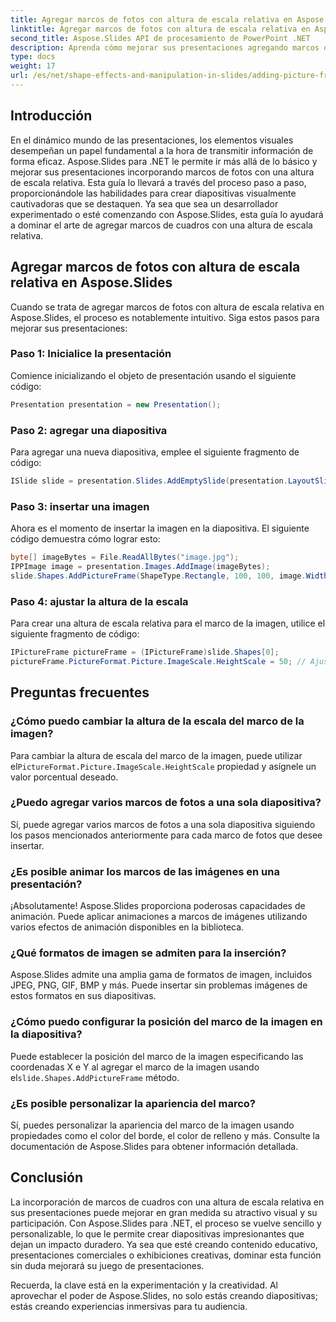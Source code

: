 ```yaml
---
title: Agregar marcos de fotos con altura de escala relativa en Aspose.Slides
linktitle: Agregar marcos de fotos con altura de escala relativa en Aspose.Slides
second_title: Aspose.Slides API de procesamiento de PowerPoint .NET
description: Aprenda cómo mejorar sus presentaciones agregando marcos de imágenes con altura de escala relativa usando Aspose.Slides para .NET. Cree diapositivas visualmente atractivas sin esfuerzo.
type: docs
weight: 17
url: /es/net/shape-effects-and-manipulation-in-slides/adding-picture-frames-relative-scale/
---
```


## Introducción

En el dinámico mundo de las presentaciones, los elementos visuales desempeñan un papel fundamental a la hora de transmitir información de forma eficaz. Aspose.Slides para .NET le permite ir más allá de lo básico y mejorar sus presentaciones incorporando marcos de fotos con una altura de escala relativa. Esta guía lo llevará a través del proceso paso a paso, proporcionándole las habilidades para crear diapositivas visualmente cautivadoras que se destaquen. Ya sea que sea un desarrollador experimentado o esté comenzando con Aspose.Slides, esta guía lo ayudará a dominar el arte de agregar marcos de cuadros con una altura de escala relativa.

## Agregar marcos de fotos con altura de escala relativa en Aspose.Slides

Cuando se trata de agregar marcos de fotos con altura de escala relativa en Aspose.Slides, el proceso es notablemente intuitivo. Siga estos pasos para mejorar sus presentaciones:

### Paso 1: Inicialice la presentación

Comience inicializando el objeto de presentación usando el siguiente código:

```csharp
Presentation presentation = new Presentation();
```

### Paso 2: agregar una diapositiva

Para agregar una nueva diapositiva, emplee el siguiente fragmento de código:

```csharp
ISlide slide = presentation.Slides.AddEmptySlide(presentation.LayoutSlides[0]);
```

### Paso 3: insertar una imagen

Ahora es el momento de insertar la imagen en la diapositiva. El siguiente código demuestra cómo lograr esto:

```csharp
byte[] imageBytes = File.ReadAllBytes("image.jpg");
IPPImage image = presentation.Images.AddImage(imageBytes);
slide.Shapes.AddPictureFrame(ShapeType.Rectangle, 100, 100, image.Width, image.Height, image);
```

### Paso 4: ajustar la altura de la escala

Para crear una altura de escala relativa para el marco de la imagen, utilice el siguiente fragmento de código:

```csharp
IPictureFrame pictureFrame = (IPictureFrame)slide.Shapes[0];
pictureFrame.PictureFormat.Picture.ImageScale.HeightScale = 50; // Ajuste el porcentaje de escala como desee
```

## Preguntas frecuentes

### ¿Cómo puedo cambiar la altura de la escala del marco de la imagen?

 Para cambiar la altura de escala del marco de la imagen, puede utilizar el`PictureFormat.Picture.ImageScale.HeightScale` propiedad y asígnele un valor porcentual deseado.

### ¿Puedo agregar varios marcos de fotos a una sola diapositiva?

Sí, puede agregar varios marcos de fotos a una sola diapositiva siguiendo los pasos mencionados anteriormente para cada marco de fotos que desee insertar.

### ¿Es posible animar los marcos de las imágenes en una presentación?

¡Absolutamente! Aspose.Slides proporciona poderosas capacidades de animación. Puede aplicar animaciones a marcos de imágenes utilizando varios efectos de animación disponibles en la biblioteca.

### ¿Qué formatos de imagen se admiten para la inserción?

Aspose.Slides admite una amplia gama de formatos de imagen, incluidos JPEG, PNG, GIF, BMP y más. Puede insertar sin problemas imágenes de estos formatos en sus diapositivas.

### ¿Cómo puedo configurar la posición del marco de la imagen en la diapositiva?

 Puede establecer la posición del marco de la imagen especificando las coordenadas X e Y al agregar el marco de la imagen usando el`slide.Shapes.AddPictureFrame` método.

### ¿Es posible personalizar la apariencia del marco?

Sí, puedes personalizar la apariencia del marco de la imagen usando propiedades como el color del borde, el color de relleno y más. Consulte la documentación de Aspose.Slides para obtener información detallada.

## Conclusión

La incorporación de marcos de cuadros con una altura de escala relativa en sus presentaciones puede mejorar en gran medida su atractivo visual y su participación. Con Aspose.Slides para .NET, el proceso se vuelve sencillo y personalizable, lo que le permite crear diapositivas impresionantes que dejan un impacto duradero. Ya sea que esté creando contenido educativo, presentaciones comerciales o exhibiciones creativas, dominar esta función sin duda mejorará su juego de presentaciones.

Recuerda, la clave está en la experimentación y la creatividad. Al aprovechar el poder de Aspose.Slides, no solo estás creando diapositivas; estás creando experiencias inmersivas para tu audiencia.